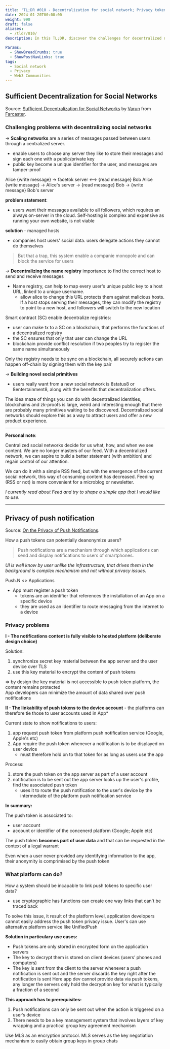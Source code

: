 ```yaml
---
title: 'TL;DR #010 - Decentralization for social network; Privacy token notifications'
date: 2024-01-20T00:00:00
weight: 990
draft: false
aliases: 
  - /tldr/010/ 
description: In this TL;DR, discover the challenges for decentralized network and how a push tokens can potentially deanonymize users?

Params:
  - ShowBreadCrumbs: true
  - ShowPostNavLinks: true
tags:
  - Social network
  - Privacy
  - Web3 Communities
---
```


## Sufficient Decentralization for Social Networks

Source: [Sufficient Decentralization for Social Networks](https://www.varunsrinivasan.com/2022/01/11/sufficient-decentralization-for-social-networks) by [Varun](https://twitter.com/varunsrin) from [Farcaster](https://twitter.com/farcaster_xyz).


### Challenging problems with decentralizing social networks

→ **Scaling networks** are a series of messages passed between users through a centralized server. 

- enable users to choose any server they like to store their messages and sign each one with a public/private key
- public key become a unique identifier for the user, and messages are tamper-proof

Alice {write message} → facetok server ⟷ {read message} Bob
Alice {write message} → Alice's server → {read message} Bob → {write message} Bob's server

**problem statement**:  
- users want their messages available to all followers, which requires an always on-server in the cloud. Self-hosting is complex and expensive as running your own website, is not viable

**solution** - managed hosts 
- companies host users' social data. users delegate actions they cannot do themselves

> But that a trap, this system enable a companie monopole and can block the service for users

→ **Decentralizing the name registry** importance to find the correct host to send and receive messages

- Name registry, can help to map every user's unique public key to a host URL, linked to a unique username.
	- allow alice to change this URL protects them against malicious hosts. If a host stops serving their messages, they can modify the registry to point to a new host, and followers will switch to the new location

Smart contract (SC) enable decentralize registries:
- user can make tx to a SC on a blockchain, that performs the functions of a decentralized registry
- the SC ensures that only that user can change the URL
- blockchain provide conflict resolution if two peoples try to register the same name simultaneously

Only the registry needs to be sync on a blockchain, all securely actions can happen off-chain by signing them with the key pair

→ **Building novel social primitives**

- users really want from a new social network is 8status8 or 8entertainment8, along with the benefits that decentralization offers.

The idea maze of things you can do with decentralized identities, blockchains and zk-proofs is large, weird and interesting enough that there are probably many primitives waiting to be discovered. Decentralized social networks should explore this as a way to attract users and offer a new product experience.

---

**Personal note**:

Centralized social networks decide for us what, how, and when we see content. We are no longer masters of our feed. With a decentralized network, we can aspire to build a better statement (with ambition) and regain control of our attention. 

We can do it with a simple RSS feed, but with the emergence of the current social network, this way of consuming content has decreased. Feeding (RSS or not) is more convenient for a microblog or newsletter.

*I currently read about Feed and try to shape a simple app that I would like to use*.

---

## Privacy of push notification

Source: [On the Privacy of Push Notifications](https://blog.phnx.im/privacy-of-push-notifications/).

How a push tokens can potentially deanonymize users?

> Push notifications are a mechanism through which applications can send and display notifications to users of smartphones. 

*UI is well know by user unlike the infrastructure, that drives them in the background is complex mechanism and not without privacy issues*.

Push.N <> Applications
- App must register a push token 
	- tokens are an identifier that references the installation of an App on a specific device
	- they are used as an identifier to route messaging from the internet to a device

### Privacy problems

**I - The notifications content is fully visible to hosted platform (deliberate design choice)**

Solution:
1. synchronize secret key material between the app server and the user device over TLS
2. use this key material to encrypt the content of push tokens

=> by design the key material is not accessible to push token platform, the content remains protected  
App developers can minimize the amount of data shared over push notifications

**II - The linkability of push tokens to the device account** - the platforms can therefore tie those to user accounts used in App*

Current state to show notifications to users:
1. app request push token from platform push notification service (Google, Apple's etc)
2. App require the push token whenever a notification is to be displayed on user device
	- must therefore hold on to that token for as long as users use the app

Process:
1. store the push token on the app server as part of a user account
2. notification is to be sent out the app server looks up the user's profile, find the associated push token
	- uses it to route the push notification to the user's device by the intermediate of the platform push notification service

**In summary:**

The push token is associated to:
- user account
- account or identifier of the concenerd platform (Google; Apple etc)

The push token **becomes part of user data** and that can be requested in the context of a legal warrant

Even when a user never provided any identifying information to the app, their anonymity is comprimised by the push token

### What platform can do?

How a system should be incapable to link push tokens to specific user data?
- use cryptographic has functions can create one way links that can't be traced back

To solve this issue, it result of the platform level, application developers cannot easily address the push token privacy issue. User's can use alternative platform service like UnifiedPush

**Solution in particulary use cases:**

- Push tokens are only stored in encrypted form on the application servers
- The key to decrypt them is stored on client devices (users’ phones and computers)
- The key is sent from the client to the server whenever a push notification is sent out and the server discards the key right after the notification is sent
Here app dev cannot provide data via push tokens, any longer the servers only hold the decryption key for what is typically a fraction of a second

**This approach has to prerequisites:**

1. Push notifications can only be sent out when the action is triggered on a user’s device
2. There needs to be a key management system that involves layers of key wrapping and a practical group key agreement mechanism

Use MLS as an encryption protocol. MLS serves as the key negotiation mechanism to easily obtain group keys in group chats

